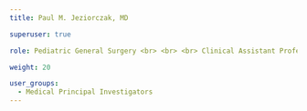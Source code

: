 ```yaml
---
title: Paul M. Jeziorczak, MD

superuser: true

role: Pediatric General Surgery <br> <br> <br> Clinical Assistant Professor of Surgery <br> University of Illinois College of Medicine at Peoria <br> Children’s Hospital of Illinois at OSF Saint Francis Medical Center

weight: 20

user_groups:
  - Medical Principal Investigators
---
```

